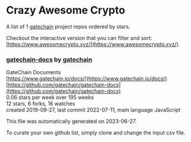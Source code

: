 # Crazy Awesome Crypto
A list of 1 [gatechain](https://github.com/gatechain) project repos ordered by stars.  

Checkout the interactive version that you can filter and sort: 
[https://www.awesomecrypto.xyz/](https://www.awesomecrypto.xyz/)  


### [gatechain-docs](https://github.com/gatechain/gatechain-docs) by [gatechain](https://github.com/gatechain)  
GateChain Documents  
[https://www.gatechain.io/docs/](https://www.gatechain.io/docs/)  
[https://github.com/gatechain/gatechain-docs](https://github.com/gatechain/gatechain-docs)  
0.06 stars per week over 195 weeks  
12 stars, 6 forks, 16 watches  
created 2019-09-27, last commit 2022-07-11, main language JavaScript  


This file was automatically generated on 2023-06-27.  

To curate your own github list, simply clone and change the input csv file.  